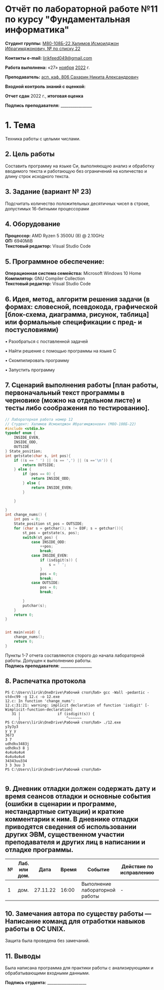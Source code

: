 # Отчёт по лабораторной работе №11 по курсу "Фундаментальная информатика"

<b>Студент группы:</b> <ins>М80-108Б-22 Халимов Исмоилджон Ибрагимджонович, № по списку 22</ins> 

<b>Контакты e-mail:</b> <ins>lirikfeed049@gmail.com</ins>

<b>Работа выполнена:</b> «27» <ins>ноября</ins> <ins>2022</ins> г.

<b>Преподаватель:</b> <ins>асп. каф. 806 Сахарин Никита Александрович</ins>

<b>Входной контроль знаний с оценкой:</b> <ins></ins>

<b>Отчет сдан</b>  <ins></ins>  <ins> </ins> 2022 г., <b>итоговая оценка</b>  <ins></ins>

<b>Подпись преподавателя:</b> ________________


# 1. Тема
Техника работы с целыми числами.
## 2. Цель работы
Составить программу на языке Си, выполняющую анализ и обработку вводимого текста и работающую без ограничений на количество и длину строк исходного текста.
## 3. Задание (вариант № 23)
Подсчитать количество положительных десятичных чисел в строке, допустимых 16-битными процессорами
## 4. Оборудование
<b>Процессор:</b> AMD Ryzen 5 3500U (8) @ 2.10GHz<br/>
<b>ОП:</b> 6940MiB<br/>
<b>Текстовый редактор:</b> Visual Studio Code <br/>
## 5. Программное обеспечение:
<b>Операционная система семейства:</b> Microsoft Windows 10 Home <br/>
<b>Компилятор:</b> GNU Compiler Collection <br/>
<b>Текстовый редактор:</b> Visual Studio Code <br/>
## 6. Идея, метод, алгоритм решения задачи (в формах: словесной, псевдокода, графической [блок-схема, диаграмма, рисунок, таблица] или формальные спецификации с пред- и постусловиями)

• Разобраться с поставленной задачей

• Найти решение с помощью программы на языке С

•	Скомпилировать программу

•	Запустить программу

## 7. Сценарий выполнения работы [план работы, первоначальный текст программы в черновике (можно на отдельном листе) и тесты либо соображения по тестированию]. 
``` c:12.c
// Лабораторная работа номер 12
// Студент: Халимов Исмоилджон Ибрагимджонович (М8О-108Б-22)
#include <stdio.h>
typedef enum {
    INSIDE_EVEN,
    INSIDE_ODD,
    OUTSIDE
} State_position; 
int getstate(char s, int pos){
    if ((s == ' ') || (s == ',') || (s =='\n')) {
        return OUTSIDE;
    } else {
        if (pos == 0) {
            return INSIDE_ODD;
        } else {
            return INSIDE_EVEN;
        }

    }
    
}
int change_nums() {
    int pos = 0;
    State_position st_pos = OUTSIDE;
    for (char s = getchar(); s != EOF; s = getchar()){
        st_pos = getstate(s, pos);
        switch(st_pos) {
            case INSIDE_ODD:
                ++pos;
                break;
            case INSIDE_EVEN:
                if (isdigit(s)) {
                    s = ' ';
                }
                pos = 0;
                break;
            case OUTSIDE:
                pos = 0;
                break;
                
        } 
        putchar(s);
    }
    return 0;
}


int main(void) {
    change_nums();
    return 0;
}

```

Пункты 1-7 отчета составляются сторого до начала лабораторной работы.
Допущен к выполнению работы.  
<b>Подпись преподавателя:</b> ________________
## 8. Распечатка протокола 
```
PS C:\Users\lirik\OneDrive\Рабочий стол\Лаб> gcc -Wall -pedantic -std=c99 -g 12.c -o 12.exe
12.c: In function 'change_nums':
12.c:31:21: warning: implicit declaration of function 'isdigit' [-Wimplicit-function-declaration]
   31 |                 if (isdigit(s)) {
      |                     ^~~~~~~
PS C:\Users\lirik\OneDrive\Рабочий стол\Лаб> ./12.exe
y3y3y3
y y y 
3673
3 7 
udhdkv3483j
udhdkv3 8 j
4u4u4u4u4
4u4u4u4u4
34343uu334
3 3 3uu 3 
PS C:\Users\lirik\OneDrive\Рабочий стол\Лаб> 


```

## 9. Дневник отладки должен содержать дату и время сеансов отладки и основные события (ошибки в сценарии и программе, нестандартные ситуации) и краткие комментарии к ним. В дневнике отладки приводятся сведения об использовании других ЭВМ, существенном участии преподавателя и других лиц в написании и отладке программы.

| № |  Лаб. или дом. | Дата | Время | Событие | Действие по исправлению | Примечание |
| ------ | ------ | ------ | ------ | ------ | ------ | ------ |
| 1 | дом. | 27.11.22 | 16:00 | Выполнение лабораторной работы | - | - |
## 10. Замечания автора по существу работы — Написание команд для отработки навыков работы в ОС UNIX.
Защита была проведена без замечаний.
## 11. Выводы
Была написана программа для практики работы с анализирующими и обрабатывающими входными данными.


<b>Подпись студента:</b> ____________________


